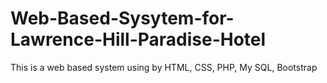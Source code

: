 # Web-Based-Sysytem-for-Lawrence-Hill-Paradise-Hotel
This is a web based system using by HTML, CSS, PHP, My SQL, Bootstrap
